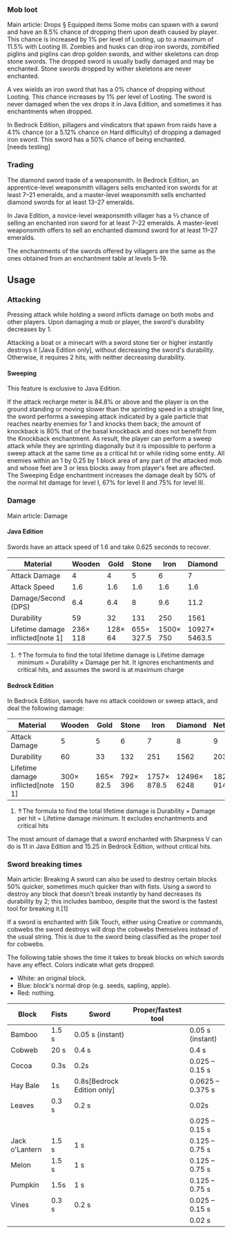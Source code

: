 ### Mob loot
Main article: Drops § Equipped items
Some mobs can spawn with a sword and have an 8.5% chance of dropping them upon death caused by player. This chance is increased by 1% per level of Looting, up to a maximum of 11.5% with Looting III. Zombies and husks can drop iron swords, zombified piglins and piglins can drop golden swords, and wither skeletons can drop stone swords. The dropped sword is usually badly damaged and may be enchanted. Stone swords dropped by wither skeletons are never enchanted.

A vex wields an iron sword that has a 0% chance of dropping without Looting. This chance increases by 1% per level of Looting. The sword is never damaged when the vex drops it in Java Edition, and sometimes it has enchantments when dropped.

In Bedrock Edition, pillagers and vindicators that spawn from raids have a 4.1% chance (or a 5.12% chance on Hard difficulty) of dropping a damaged iron sword. This sword has a 50% chance of being enchanted.[needs testing]

### Trading
The diamond sword trade of a weaponsmith.
In Bedrock Edition, an apprentice-level weaponsmith villagers sells enchanted iron swords for at least 7–21 emeralds, and a master-level weaponsmith sells enchanted diamond swords for at least 13–27 emeralds.

In Java Edition, a novice-level weaponsmith villager has a 2⁄3 chance of selling an enchanted iron sword for at least 7–22 emeralds. A master-level weaponsmith offers to sell an enchanted diamond sword for at least 11–27 emeralds.

The enchantments of the swords offered by villagers are the same as the ones obtained from an enchantment table at levels 5–19.

## Usage
### Attacking
Pressing attack while holding a sword inflicts damage on both mobs and other players. Upon damaging a mob or player, the sword's durability decreases by 1.

Attacking a boat or a minecart with a sword stone tier or higher instantly destroys it ‌[Java Edition  only], without decreasing the sword's durability. Otherwise, it requires 2 hits, with neither decreasing durability.

#### Sweeping

  

This feature is exclusive to  Java Edition. 


If the attack recharge meter is 84.8% or above and the player is on the ground standing or moving slower than the sprinting speed in a straight line, the sword performs a sweeping attack indicated by a gale particle that reaches nearby enemies for 1 and knocks them back; the amount of knockback is 80% that of the basal knockback and does not benefit from the Knockback enchantment. As result, the player can perform a sweep attack while they are sprinting diagonally but it is impossible to perform a sweep attack at the same time as a critical hit or while riding some entity. All enemies within an 1 by 0.25 by 1 block area of any part of the attacked mob and whose feet are 3 or less blocks away from player's feet are affected. The Sweeping Edge enchantment increases the damage dealt by 50% of the normal hit damage for level I, 67% for level II and 75% for level III.

### Damage
Main article: Damage
#### Java Edition
Swords have an attack speed of 1.6 and take 0.625 seconds to recover. 

| Material                          | Wooden   | Gold    | Stone      | Iron      | Diamond       | Netherite   |
|-----------------------------------|----------|---------|------------|-----------|---------------|-------------|
| Attack Damage                     | 4        | 4       | 5          | 6         | 7             | 8           |
| Attack Speed                      | 1.6      | 1.6     | 1.6        | 1.6       | 1.6           | 1.6         |
| Damage/Second (DPS)               | 6.4      | 6.4     | 8          | 9.6       | 11.2          | 12.8        |
| Durability                        | 59       | 32      | 131        | 250       | 1561          | 2031        |
| Lifetime damage inflicted[note 1] | 236× 118 | 128× 64 | 655× 327.5 | 1500× 750 | 10927× 5463.5 | 16248× 8124 |

1. ↑The formula to find the total lifetime damage is Lifetime damage minimum = Durability × Damage per hit. It ignores enchantments and critical hits, and assumes the sword is at maximum charge

#### Bedrock Edition
In Bedrock Edition, swords have no attack cooldown or sweep attack, and deal the following damage:

| Material                          | Wooden   | Gold      | Stone    | Iron        | Diamond     | Netherite   |
|-----------------------------------|----------|-----------|----------|-------------|-------------|-------------|
| Attack Damage                     | 5        | 5         | 6        | 7           | 8           | 9           |
| Durability                        | 60       | 33        | 132      | 251         | 1562        | 2032        |
| Lifetime damage inflicted[note 1] | 300× 150 | 165× 82.5 | 792× 396 | 1757× 878.5 | 12496× 6248 | 18288× 9144 |

1. ↑The formula to find the total lifetime damage is Durability × Damage per hit = Lifetime damage minimum. It excludes enchantments and critical hits

The most amount of damage that a sword enchanted with Sharpness V can do is 11 in Java Edition and 15.25 in Bedrock Edition, without critical hits.

### Sword breaking times
Main article: Breaking
A sword can also be used to destroy certain blocks 50% quicker, sometimes much quicker than with fists. Using a sword to destroy any block that doesn't break instantly by hand decreases its durability by 2; this includes bamboo, despite that the sword is the fastest tool for breaking it.[1]

If a sword is enchanted with Silk Touch, either using Creative or commands, cobwebs the sword destroys will drop the cobwebs themselves instead of the usual string. This is due to the sword being classified as the proper tool for cobwebs.

The following table shows the time it takes to break blocks on which swords have any effect. Colors indicate what gets dropped:

- White: an original block.
- Blue: block's normal drop (e.g. seeds, sapling, apple).
- Red: nothing.

| Block          | Fists | Sword                        | Proper/fastest tool |                  |
|----------------|-------|------------------------------|---------------------|------------------|
| Bamboo         | 1.5 s | 0.05 s (instant)             |                     | 0.05 s (instant) |
| Cobweb         | 20 s  | 0.4 s                        |                     | 0.4 s            |
| Cocoa          | 0.3s  | 0.2s                         |                     | 0.025 – 0.15 s   |
| Hay Bale       | 1s    | 0.8s‌[Bedrock Edition  only] |                     | 0.0625 – 0.375 s |
| Leaves         | 0.3 s | 0.2 s                        |                     | 0.02s            |
|                |       |                              |                     | 0.025 – 0.15 s   |
| Jack o'Lantern | 1.5 s | 1 s                          |                     | 0.125 – 0.75 s   |
| Melon          | 1.5 s | 1 s                          |                     | 0.125 – 0.75 s   |
| Pumpkin        | 1.5s  | 1 s                          |                     | 0.125 – 0.75 s   |
| Vines          | 0.3 s | 0.2 s                        |                     | 0.025 – 0.15 s   |
|                |       |                              |                     | 0.02 s           |

